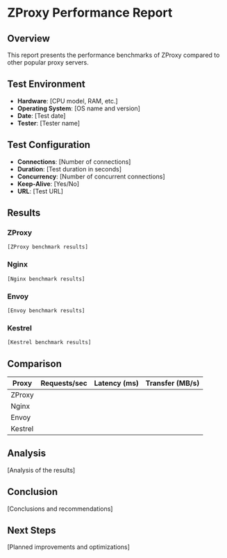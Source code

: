 # ZProxy Performance Report

## Overview

This report presents the performance benchmarks of ZProxy compared to other popular proxy servers.

## Test Environment

- **Hardware**: [CPU model, RAM, etc.]
- **Operating System**: [OS name and version]
- **Date**: [Test date]
- **Tester**: [Tester name]

## Test Configuration

- **Connections**: [Number of connections]
- **Duration**: [Test duration in seconds]
- **Concurrency**: [Number of concurrent connections]
- **Keep-Alive**: [Yes/No]
- **URL**: [Test URL]

## Results

### ZProxy

```
[ZProxy benchmark results]
```

### Nginx

```
[Nginx benchmark results]
```

### Envoy

```
[Envoy benchmark results]
```

### Kestrel

```
[Kestrel benchmark results]
```

## Comparison

| Proxy   | Requests/sec | Latency (ms) | Transfer (MB/s) |
|---------|--------------|--------------|-----------------|
| ZProxy  |              |              |                 |
| Nginx   |              |              |                 |
| Envoy   |              |              |                 |
| Kestrel |              |              |                 |

## Analysis

[Analysis of the results]

## Conclusion

[Conclusions and recommendations]

## Next Steps

[Planned improvements and optimizations]
